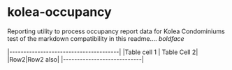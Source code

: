 # kolea-occupancy
Reporting utility to process occupancy report data for Kolea Condominiums
test of the markdown compatibility in this readme.... *boldface*

|---------------------------------------|
|Table cell 1 | Table Cell 2|
|Row2|Row2 also|
|----------------------------|
